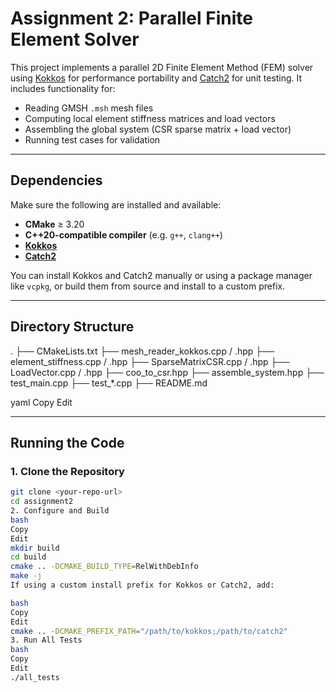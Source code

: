 # Assignment 2: Parallel Finite Element Solver

This project implements a parallel 2D Finite Element Method (FEM) solver using [Kokkos](https://github.com/kokkos/kokkos) for performance portability and [Catch2](https://github.com/catchorg/Catch2) for unit testing. It includes functionality for:

- Reading GMSH `.msh` mesh files
- Computing local element stiffness matrices and load vectors
- Assembling the global system (CSR sparse matrix + load vector)
- Running test cases for validation

---

## Dependencies

Make sure the following are installed and available:

- **CMake** ≥ 3.20
- **C++20-compatible compiler** (e.g. `g++`, `clang++`)
- [**Kokkos**](https://github.com/kokkos/kokkos)
- [**Catch2**](https://github.com/catchorg/Catch2)

You can install Kokkos and Catch2 manually or using a package manager like `vcpkg`, or build them from source and install to a custom prefix.

---

## Directory Structure

. ├── CMakeLists.txt ├── mesh_reader_kokkos.cpp / .hpp ├── element_stiffness.cpp / .hpp ├── SparseMatrixCSR.cpp / .hpp ├── LoadVector.cpp / .hpp ├── coo_to_csr.hpp ├── assemble_system.hpp ├── test_main.cpp ├── test_*.cpp ├── README.md

yaml
Copy
Edit

---

## Running the Code

### 1. Clone the Repository

```bash
git clone <your-repo-url>
cd assignment2
2. Configure and Build
bash
Copy
Edit
mkdir build
cd build
cmake .. -DCMAKE_BUILD_TYPE=RelWithDebInfo
make -j
If using a custom install prefix for Kokkos or Catch2, add:

bash
Copy
Edit
cmake .. -DCMAKE_PREFIX_PATH="/path/to/kokkos;/path/to/catch2"
3. Run All Tests
bash
Copy
Edit
./all_tests
